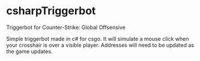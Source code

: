 # csharpTriggerbot
Triggerbot for Counter-Strike: Global Offsensive 

Simple triggerbot made in c# for csgo. It will simulate a mouse click when your crosshair is over a visible player. Addresses will need to be updated as the game updates.
